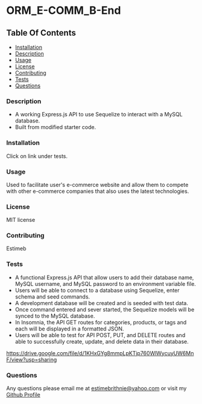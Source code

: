 # ORM_E-COMM_B-End


## Table Of Contents
* [Installation](#installation)
* [Description](#description)
* [Usage](#usage)
* [License](#license)
* [Contributing](#contributing)
* [Tests](#tests)
* [Questions](#questions)

### Description 
* A working Express.js API to use Sequelize to interact with a MySQL database.
* Built from modified starter code.

### Installation 
  Click on link under tests.

### Usage 
  Used to facilitate user's e-commerce website and allow them to compete with other e-commerce companies that also uses the latest technologies.

### License 
 MIT license

### Contributing 
 Estimeb 

### Tests 
* A functional Express.js API that allow users to add their database name, MySQL username, and MySQL password to an environment variable file.
* Users will be able to connect to a database using Sequelize, enter schema and seed commands.
* A development database will be created and is seeded with test data.
* Once command entered and sever started, the Sequelize models will be synced to the MySQL database.
* In Insomnia, the API GET routes for categories, products, or tags and each will be displayed in a formatted JSON.
* Users will be able to test for API POST, PUT, and DELETE routes and able to successfully create, update, and delete data in their database.

https://drive.google.com/file/d/1KHxGYg8mmpLpKTjp760WlWycuyUW6MnF/view?usp=sharing

### Questions 
 Any questions please email me at estimebrithnie@yahoo.com
 or visit my [Github Profile](https://github.com/Estimeb)
